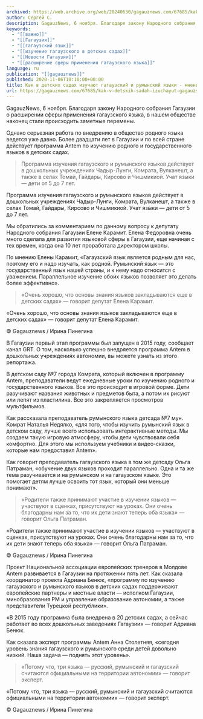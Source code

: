 ```yaml
---
archived: https://web.archive.org/web/20240630/gagauznews.com/67685/kak-v-detskih-sadah-izuchayut-gagauzskij-i-rumynskij-yazyki-mneniya.html
author: Сергей С.
description: GagauzNews, 6 ноября. Благодаря закону Народного собрания Гагаузии о расширении сферы применения гагаузского языка, в нашем обществе наконец стали происходить заметные перемены. Однако серьезная работа по внедрению в общество родного языка ведется уже давно. Более двадцати лет в Гагаузии и по всей стране действует программа Antem по изучению родного и государственного языков в детских садах. Программа изучения гагаузского и румынского языков действует в дошкольных учреждениях Чадыр-Лунги, Комрата, Вулканешт, а также в селах Томай, Гайдары, Кирсово и Чишмикиой. Учат языки — дети от 5 до 7 лет. Мы обратились за комментарием по данному вопросу к депутату Народного собрания Гагаузии Елене Карамит. […]
keywords:
  - "[[важно]]"
  - "[[Гагаузия]]"
  - "[[гагаузский язык]]"
  - "[[изучение гагаузского в детских садах]]"
  - "[[Новости Гагаузии]]"
  - "[[расширение сферы применения гагаузского языка]]"
language: ru
publication: "[[gagauznews]]"
published: 2020-11-06T10:10:00+00:00
title: Как в детских садах изучают гагаузский и румынский языки - мнения
url: https://gagauznews.com/67685/kak-v-detskih-sadah-izuchayut-gagauzskij-i-rumynskij-yazyki-mneniya.html
---
```


GagauzNews, 6 ноября. Благодаря закону Народного собрания Гагаузии о расширении сферы применения гагаузского языка, в нашем обществе наконец стали происходить заметные перемены.

Однако серьезная работа по внедрению в общество родного языка ведется уже давно. Более двадцати лет в Гагаузии и по всей стране действует программа Antem по изучению родного и государственного языков в детских садах.

> Программа изучения гагаузского и румынского языков действует в дошкольных учреждениях Чадыр-Лунги, Комрата, Вулканешт, а также в селах Томай, Гайдары, Кирсово и Чишмикиой. Учат языки — дети от 5 до 7 лет.

Программа изучения гагаузского и румынского языков действует в дошкольных учреждениях Чадыр-Лунги, Комрата, Вулканешт, а также в селах Томай, Гайдары, Кирсово и Чишмикиой. Учат языки — дети от 5 до 7 лет.

Мы обратились за комментарием по данному вопросу к депутату Народного собрания Гагаузии Елене Карамит. Елена Федоровна очень много сделала для развития языковой сферы в Гагаузии, еще начиная с тех времен, когда она 10 лет проработала директором школы.

По мнению Елены Карамит, «Гагаузский язык является родным для нас, поэтому его и надо изучать, как родной. Румынский язык — это государственный язык нашей страны, и к нему надо относится с уважением. Параллельное изучение обоих языков позволяет это делать более эффективно».

> «Очень хорошо, что основы знания языков закладываются еще в детских садах» — говорит депутат Елена Карамит.

«Очень хорошо, что основы знания языков закладываются еще в детских садах» — говорит депутат Елена Карамит.

© Gagauznews / Ирина Пинегина

В Гагаузии первый этап программы был запущен в 2015 году, сообщает канал GRT. О том, насколько успешно внедряется программа Antem в дошкольных учреждениях автономии, вы можете узнать из этого репортажа.

В детском саду №7 города Комрата, который включен в программу Antem, преподаватели ведут ежедневные уроки по изучению родного и государственного языков. Все это происходит в игровой форме. Дети разучивают названия животных и предметов быта, а потом их рисуют или лепят из пластилина. Все это закрепляется просмотров мультфильмов.

Как рассказала преподаватель румынского языка детсада №7 мун. Комрат Наталья Недялко, «для того, чтобы изучить румынский язык в детском саду, лучше всего использовать интерактивные методы. Мы создаем такую игровую атмосферу, чтобы дети чувствовали себя комфортно. Для этого мы используем учебники и видео-сказки, которые нам предоставил Antem».

Как говорит преподаватель гагаузского языка в том же детсаду Ольга Патраман, «обучение двух языков проходит параллельно. Одна и та же тема разучивается и на румынском и на гагаузском языке. Это помогает детям лучше освоить тот язык, который они меньше понимают».

> «Родители также принимают участие в изучении языков — участвуют в сценках, присутствуют на уроках. Они очень благодарны нам за то, что их дети знают теперь оба языка» — говорит Ольга Патраман.

«Родители также принимают участие в изучении языков — участвуют в сценках, присутствуют на уроках. Они очень благодарны нам за то, что их дети знают теперь оба языка» — говорит Ольга Патраман.

© Gagauznews / Ирина Пинегина

Проект Национальной ассоциации европейских тренеров в Молдове Antem развивается в Гагаузии на протяжении пять лет. Как сказала координатор проекта Адриана Бенюк, «программу по изучению гагаузского и румынского языков в детских садах поддерживают европейские партнеры и местные власти — исполком Гагаузии, минобразования РМ и управление образование автономии, а также представители Турецкой республики».

«В 2015 году программа была внедрена в 20 детских садах, а сейчас работает во всех дошкольных заведениях Гагаузии» — говорит Адриана Бенюк.

Как сказала эксперт программы Antem Анна Столетняя, «сегодня уровень знания гагаузского и румынского среди детей довольно низкий. Наша задача — поднять этот уровень».

> «Потому что, три языка — русский, румынский и гагаузский считаются официальными на территории автономии» — говорит эксперт.

«Потому что, три языка — русский, румынский и гагаузский считаются официальными на территории автономии» — говорит эксперт.

© Gagauznews / Ирина Пинегина